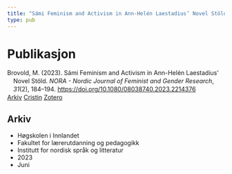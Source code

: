 ```yaml
---
title: "Sámi Feminism and Activism in Ann-Helén Laestadius’ Novel Stöld"
type: pub
---
```

<h1>Publikasjon</h1>
<article id="csl-bib-container-ENKJ2532" class="csl-bib-container">
  <div class="csl-bib-body" style="line-height: 1.35; padding-left: 1em; text-indent:-1em;">
  <div class="csl-entry">Brovold, M. (2023). S&#xE1;mi Feminism and Activism in Ann-Hel&#xE9;n Laestadius&#x2019; Novel St&#xF6;ld. <i>NORA - Nordic Journal of Feminist and Gender Research</i>, <i>31</i>(2), 184&#x2013;194. <a href="https://doi.org/10.1080/08038740.2023.2214376">https://doi.org/10.1080/08038740.2023.2214376</a></div>
</div>
  <div class="csl-bib-buttons">
    <a href="#taxonomy-article-ENKJ2532" class="csl-bib-button">Arkiv</a>
    <a href="https://app.cristin.no/results/show.jsf?id=2153287" alt="Cristin URL" class="csl-bib-button">Cristin</a>
    <a href="http://zotero.org/groups/5022929/items/ENKJ2532" alt="Zotero URL" class="csl-bib-button">Zotero</a>
  </div>
  <div id="csl-bib-meta-container-ENKJ2532"></div>
</article>
<div id="csl-bib-meta-ENKJ2532" class="csl-bib-meta">
  <article id="taxonomy-article-ENKJ2532" class="taxonomy-article">
    <h1>Arkiv</h1>
    <ul>
      <li>Høgskolen i Innlandet</li>
      <li>Fakultet for lærerutdanning og pedagogikk</li>
      <li>Institutt for nordisk språk og litteratur</li>
      <li>2023</li>
      <li>Juni</li>
    </ul>
  </article>
</div>
